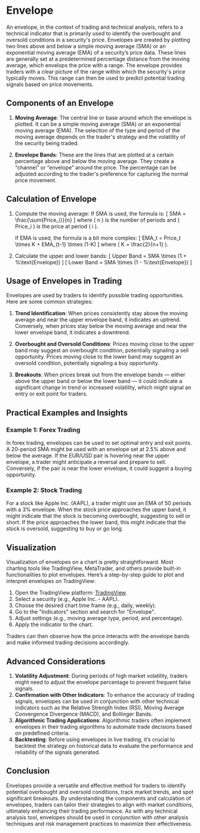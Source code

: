 # Envelope

An envelope, in the context of trading and technical analysis, refers to a technical indicator that is primarily used to identify the overbought and oversold conditions in a security's price. Envelopes are created by plotting two lines above and below a simple moving average (SMA) or an exponential moving average (EMA) of a security’s price data. These lines are generally set at a predetermined percentage distance from the moving average, which envelops the price with a range. The envelope provides traders with a clear picture of the range within which the security's price typically moves. This range can then be used to predict potential trading signals based on price movements.

## Components of an Envelope

1. **Moving Average**: The central line or base around which the envelope is plotted. It can be a simple moving average (SMA) or an exponential moving average (EMA). The selection of the type and period of the moving average depends on the trader's strategy and the volatility of the security being traded.
   
2. **Envelope Bands**: These are the lines that are plotted at a certain percentage above and below the moving average. They create a “channel” or “envelope” around the price. The percentage can be adjusted according to the trader's preference for capturing the normal price movement.

## Calculation of Envelope

1. Compute the moving average:
   If SMA is used, the formula is:
   \[
   SMA = \frac{\sum{Price_i}}{n}
   \]
   where \( n \) is the number of periods and \( Price_i \) is the price at period \( i \).

   If EMA is used, the formula is a bit more complex:
   \[
   EMA_t = Price_t \times K + EMA_{t-1} \times (1-K)
   \]
   where \( K = \frac{2}{n+1} \).

2. Calculate the upper and lower bands:
   \[
   Upper Band = SMA \times (1 + \%\text{Envelope})
   \]
   \[
   Lower Band = SMA \times (1 - \%\text{Envelope})
   \]

## Usage of Envelopes in Trading

Envelopes are used by traders to identify possible trading opportunities. Here are some common strategies:

1. **Trend Identification**: When prices consistently stay above the moving average and near the upper envelope band, it indicates an uptrend. Conversely, when prices stay below the moving average and near the lower envelope band, it indicates a downtrend.

2. **Overbought and Oversold Conditions**: Prices moving close to the upper band may suggest an overbought condition, potentially signaling a sell opportunity. Prices moving close to the lower band may suggest an oversold condition, potentially signaling a buy opportunity.

3. **Breakouts**: When prices break out from the envelope bands — either above the upper band or below the lower band — it could indicate a significant change in trend or increased volatility, which might signal an entry or exit point for traders.

## Practical Examples and Insights

### Example 1: Forex Trading

In forex trading, envelopes can be used to set optimal entry and exit points. A 20-period SMA might be used with an envelope set at 2.5% above and below the average. If the EUR/USD pair is hovering near the upper envelope, a trader might anticipate a reversal and prepare to sell. Conversely, if the pair is near the lower envelope, it could suggest a buying opportunity.

### Example 2: Stock Trading

For a stock like Apple Inc. (AAPL), a trader might use an EMA of 50 periods with a 3% envelope. When the stock price approaches the upper band, it might indicate that the stock is becoming overbought, suggesting to sell or short. If the price approaches the lower band, this might indicate that the stock is oversold, suggesting to buy or go long.

## Visualization

Visualization of envelopes on a chart is pretty straightforward. Most charting tools like TradingView, MetaTrader, and others provide built-in functionalities to plot envelopes. Here’s a step-by-step guide to plot and interpret envelopes on TradingView:

1. Open the TradingView platform: [TradingView](https://www.tradingview.com/).
2. Select a security (e.g., Apple Inc. - AAPL).
3. Choose the desired chart time frame (e.g., daily, weekly).
4. Go to the "Indicators" section and search for "Envelope".
5. Adjust settings (e.g., moving average type, period, and percentage).
6. Apply the indicator to the chart.

Traders can then observe how the price interacts with the envelope bands and make informed trading decisions accordingly.

## Advanced Considerations

1. **Volatility Adjustment**: During periods of high market volatility, traders might need to adjust the envelope percentage to prevent frequent false signals.
2. **Confirmation with Other Indicators**: To enhance the accuracy of trading signals, envelopes can be used in conjunction with other technical indicators such as the Relative Strength Index (RSI), Moving Average Convergence Divergence (MACD), and Bollinger Bands.
3. **Algorithmic Trading Applications**: Algorithmic traders often implement envelopes in their trading algorithms to automate trade decisions based on predefined criteria.
4. **Backtesting**: Before using envelopes in live trading, it’s crucial to backtest the strategy on historical data to evaluate the performance and reliability of the signals generated.

## Conclusion

Envelopes provide a versatile and effective method for traders to identify potential overbought and oversold conditions, track market trends, and spot significant breakouts. By understanding the components and calculation of envelopes, traders can tailor their strategies to align with market conditions, ultimately enhancing their trading performance. As with any technical analysis tool, envelopes should be used in conjunction with other analysis techniques and risk management practices to maximize their effectiveness.